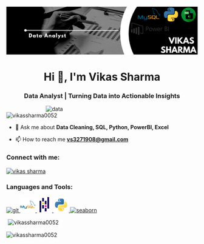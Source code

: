 ![logo](https://github.com/VikasSharma0052/VikasSharma0052/blob/main/GithubBanner.png)
<h1 align="center">Hi 👋, I'm Vikas Sharma</h1>
<h3 align="center">Data Analyst | Turning Data into Actionable Insights</h3>

<img align="right" alt="data" width="400" src="https://miro.medium.com/v2/resize:fit:1400/1*mY7-_HseAw99fBS9Cb3tSw.gif">

<p align="left"> <img src="https://komarev.com/ghpvc/?username=vikassharma0052&label=Profile%20views&color=0e75b6&style=flat" alt="vikassharma0052" /> </p>

- 💬 Ask me about **Data Cleaning, SQL, Python, PowerBI, Excel**

- 📫 How to reach me **vs3271908@gmail.com**

<h3 align="left">Connect with me:</h3>
<p align="left">
<a href="https://linkedin.com/in/vikas sharma" target="blank"><img align="center" src="https://raw.githubusercontent.com/rahuldkjain/github-profile-readme-generator/master/src/images/icons/Social/linked-in-alt.svg" alt="vikas sharma" height="30" width="40" /></a>
</p>

<h3 align="left">Languages and Tools:</h3>
<p align="left"> <a href="https://git-scm.com/" target="_blank" rel="noreferrer"> <img src="https://www.vectorlogo.zone/logos/git-scm/git-scm-icon.svg" alt="git" width="40" height="40"/> </a> <a href="https://www.mysql.com/" target="_blank" rel="noreferrer"> <img src="https://raw.githubusercontent.com/devicons/devicon/master/icons/mysql/mysql-original-wordmark.svg" alt="mysql" width="40" height="40"/> </a> <a href="https://pandas.pydata.org/" target="_blank" rel="noreferrer"> <img src="https://raw.githubusercontent.com/devicons/devicon/2ae2a900d2f041da66e950e4d48052658d850630/icons/pandas/pandas-original.svg" alt="pandas" width="40" height="40"/> </a> <a href="https://www.python.org" target="_blank" rel="noreferrer"> <img src="https://raw.githubusercontent.com/devicons/devicon/master/icons/python/python-original.svg" alt="python" width="40" height="40"/> </a> <a href="https://seaborn.pydata.org/" target="_blank" rel="noreferrer"> <img src="https://seaborn.pydata.org/_images/logo-mark-lightbg.svg" alt="seaborn" width="40" height="40"/> </a> </p>


<p>&nbsp;<img align="center" src="https://github-readme-stats.vercel.app/api?username=vikassharma0052&show_icons=true&locale=en" alt="vikassharma0052" /></p>

<p><img align="center" src="https://github-readme-streak-stats.herokuapp.com/?user=vikassharma0052&" alt="vikassharma0052" /></p>

